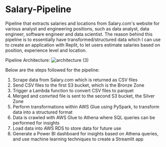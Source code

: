 # Salary-Pipeline
Pipeline that extracts salaries and locations from Salary.com's website for various analyst and engineering positions, such as data analyst, data engineer, software engineer and data scientist. The reason behind this pipeline is to essentially have transformed/structured data which I can use to create an application with Replit, to let users estimate salaries based on position, experience level and location. 

Pipeline Architecture:
![architecture (3)](https://user-images.githubusercontent.com/98634240/204456667-4f371fbd-1020-47f0-87a0-0f5e97ae7779.png)

Below are the steps followed for the pipeline: 
1. Scrape data from Salary.com which is returned as CSV files
2. Send CSV files to the first S3 bucket, which is the Bronze Zone
3. Trigger a Lambda function to convert CSV files to parquet
4. Merged and convrted file is sent to the second S3 bucket, the Silver Zone
5. Perform transformations within AWS Glue using PySpark, to transform data into a structured format
6. Data is crawled with AWS Glue to Athena where SQL queries can be performed for insights
7. Load data into AWS RDS to store data for future use
8. Generate a Power BI dashboard for insights based on Athena queries, and use machine learning techniques to create a Streamlit app


